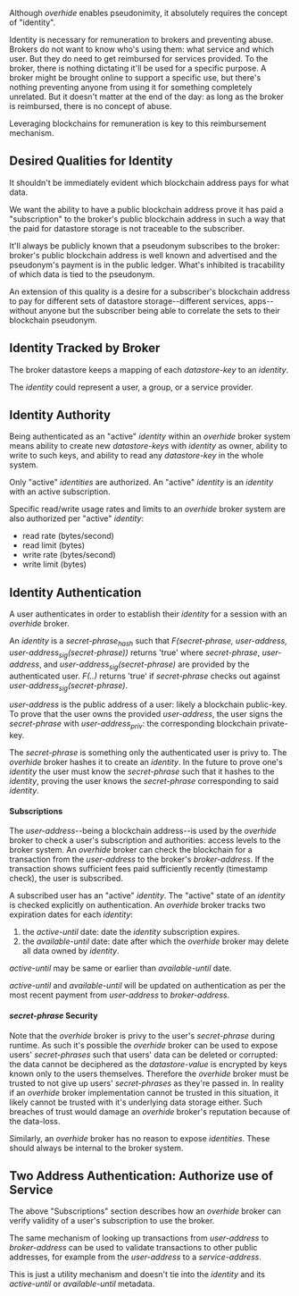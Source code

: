 Although *overhide* enables pseudonimity, it absolutely requires the concept of "identity".

Identity is necessary for remuneration to brokers and preventing abuse.  Brokers do not want to know who's using them:  what service and which user.  But they do need to get reimbursed for services provided.  To the broker, there is nothing dictating it'll be used for a specific purpose.  A broker might be brought online to support a specific use, but there's nothing preventing anyone from using it for something completely unrelated.  But it doesn't matter at the end of the day: as long as the broker is reimbursed, there is no concept of abuse.

Leveraging blockchains for remuneration is key to this reimbursement mechanism.

## Desired Qualities for Identity

It shouldn't be immediately evident which blockchain address pays for what data.

We want the ability to have a public blockchain address prove it has paid a "subscription" to the broker's public blockchain address in such a way that the paid for datastore storage is not traceable to the subscriber.

It'll always be publicly known that a pseudonym subscribes to the broker:  broker's public blockchain address is well known and advertised and the pseudonym's payment is in the public ledger.  What's inhibited is tracability of which data is tied to the pseudonym.

An extension of this quality is a desire for a subscriber's blockchain address to pay for different sets of datastore storage--different services, apps--without anyone but the subscriber being able to correlate the sets to their blockchain pseudonym.

## Identity Tracked by Broker

The broker datastore keeps a mapping of each *datastore-key* to an *identity*.

The *identity* could represent a user, a group, or a service provider.

## Identity Authority

Being authenticated as an "active" *identity* within an *overhide* broker system means ability to create new *datastore-keys* with *identity* as owner, ability to write to such keys, and ability to read any *datastore-key* in the whole system.

Only "active" *identities* are authorized.  An "active" *identity* is an *identity* with an active subscription.

Specific read/write usage rates and limits to an *overhide* broker system are also authorized per "active" *identity*:

* read rate (bytes/second)
* read limit (bytes)
* write rate (bytes/second)
* write limit (bytes)

## Identity Authentication

A user authenticates in order to establish their *identity* for a session with an *overhide* broker.

An *identity* is a *secret-phrase<sub>hash</sub>* such that *F(secret-phrase, user-address, user-address<sub>sig</sub>(secret-phrase))* returns 'true' where *secret-phrase*, *user-address*, and *user-address<sub>sig</sub>(secret-phrase)* are provided by the authenticated user.  *F(..)* returns 'true' if *secret-phrase* checks out against *user-address<sub>sig</sub>(secret-phrase)*.  

*user-address* is the public address of a user: likely a blockchain public-key.  To prove that the user owns the provided *user-address*, the user signs the *secret-phrase* with *user-address<sub>priv</sub>*: the corresponding blockchain private-key.  

The *secret-phrase* is something only the authenticated user is privy to.  The *overhide* broker hashes it to create an *identity*.  In the future to prove one's *identity* the user must know the *secret-phrase* such that it hashes to the *identity*, proving the user knows the *secret-phrase* corresponding to said *identity*.

#### Subscriptions

The *user-address*--being a blockchain address--is used by the *overhide* broker to check a user's subscription and authorities: access levels to the broker system.  An *overhide* broker can check the blockchain for a transaction from the *user-address* to the broker's *broker-address*.  If the transaction shows sufficient fees paid sufficiently recently (timestamp check), the user is subscribed.

A subscribed user has an "active" *identity*.  The "active" state of an *identity* is checked explicitly on authentication.  An *overhide* broker tracks two expiration dates for each *identity*:

1. the *active-until* date: date the *identity* subscription expires.
1. the *available-until* date: date after which the *overhide* broker may delete all data owned by *identity*.

*active-until* may be same or earlier than *available-until* date.

*active-until* and *available-until* will be updated on authentication as per the most recent payment from *user-address* to *broker-address*.

#### *secret-phrase* Security

Note that the *overhide* broker is privy to the user's *secret-phrase* during runtime.  As such it's possible the *overhide* broker can be used to expose users' *secret-phrases* such that users' data can be deleted or corrupted: the data cannot be deciphered as the *datastore-value* is encrypted by keys known only to the users themselves.  Therefore the *overhide* broker must be trusted to not give up users' *secret-phrases* as they're passed in.  In reality if an *overhide* broker implementation cannot be trusted in this situation, it likely cannot be trusted with it's underlying data storage either.  Such breaches of trust would damage an *overhide* broker's reputation because of the data-loss.

Similarly, an *overhide* broker has no reason to expose *identities*.  These should always be internal to the broker system.

## Two Address Authentication:  Authorize use of Service

The above "Subscriptions" section describes how an *overhide* broker can verify validity of a user's subscription to use the broker.

The same mechanism of looking up transactions from *user-address* to *broker-address* can be used to validate transactions to other public addresses, for example from the *user-address* to a *service-address*.

This is just a utility mechanism and doesn't tie into the *identity* and its *active-until* or *available-until* metadata.
